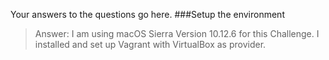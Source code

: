 Your answers to the questions go here.
###Setup the environment

>Answer: I am using macOS Sierra Version 10.12.6 for this Challenge. I installed and set up Vagrant with VirtualBox as provider.

